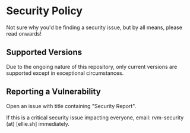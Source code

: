 # Security Policy
Not sure why you'd be finding a security issue, but by all means, please read onwards!

## Supported Versions
Due to the ongoing nature of this repository, only current versions are supported except in exceptional circumstances.

## Reporting a Vulnerability

Open an issue with title containing "Security Report". 

If this is a critical security issue impacting everyone, email: rvm-security (at) \[ellie.sh\] immediately.
